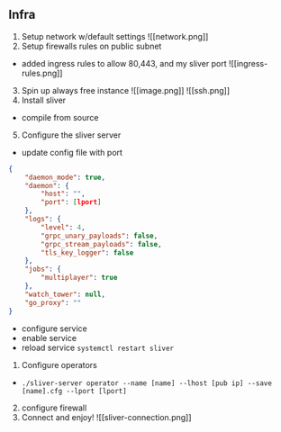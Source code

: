 ## Infra
1. Setup network w/default settings
![[network.png]]
2. Setup firewalls rules on public subnet
* added ingress rules to allow 80,443, and my sliver port
![[ingress-rules.png]]
3. Spin up always free instance
![[image.png]]
![[ssh.png]]
4. Install sliver
* compile from source
5. Configure the sliver server
* update config file with port
```json
{
    "daemon_mode": true,
    "daemon": {
        "host": "",
        "port": [lport]
    },
    "logs": {
        "level": 4,
        "grpc_unary_payloads": false,
        "grpc_stream_payloads": false,
        "tls_key_logger": false
    },
    "jobs": {
        "multiplayer": true
    },
    "watch_tower": null,
    "go_proxy": ""
}
```
* configure service
* enable service
* reload service `systemctl restart sliver`
1. Configure operators
* `./sliver-server operator --name [name] --lhost [pub ip] --save [name].cfg --lport [lport]`
2. configure firewall
3. Connect and enjoy!
![[sliver-connection.png]]